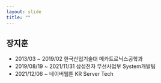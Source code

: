 ```yaml
---
layout: slide
title: ""
---
```


## 장지훈
- 2013/03 ~ 2019/02 한국산업기술대 메카트로닉스공학과
- 2019/08/19 ~ 2021/11/31 삼성전자 무선사업부 System개발팀
- 2021/12/06 ~ 네이버웹툰 KR Server Tech
